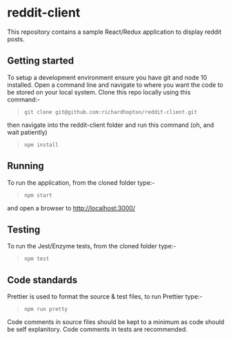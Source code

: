 # reddit-client

This repository contains a sample React/Redux application to display reddit posts.

## Getting started

To setup a development environment ensure you have git and node 10 installed.  Open a command line and navigate to where you want the code to be stored on your local system.  Clone this repo locally using this command:-
>`git clone git@github.com:richardhopton/reddit-client.git`

then navigate into the reddit-client folder and run this command (oh, and wait patiently)
>`npm install`

## Running

To run the application, from the cloned folder type:-
>`npm start`

and open a browser to [http://localhost:3000/](http://localhost:3000/)

## Testing

To run the Jest/Enzyme tests, from the cloned folder type:-
>`npm test`

## Code standards

Prettier is used to format the source & test files, to run Prettier type:-
>`npm run pretty`

Code comments in source files should be kept to a minimum as code should be self explanitory. Code comments in tests are recommended.
